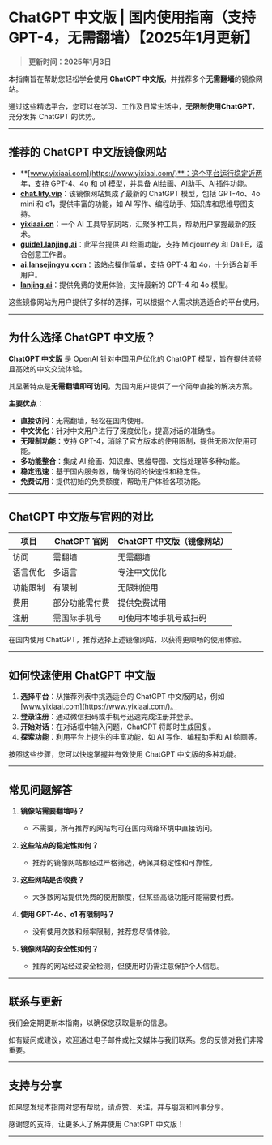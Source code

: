 # ChatGPT 中文版 | 国内使用指南（支持GPT-4，无需翻墙）【2025年1月更新】

> **更新时间：2025年1月3日**  

本指南旨在帮助您轻松学会使用 **ChatGPT 中文版**，并推荐多个**无需翻墙**的镜像网站。

通过这些精选平台，您可以在学习、工作及日常生活中，**无限制使用ChatGPT**，充分发挥 ChatGPT 的优势。

---

## 推荐的 ChatGPT 中文版镜像网站

- **[www.yixiaai.com](https://www.yixiaai.com/)**：这个平台运行稳定近两年，支持 GPT-4、4o 和 o1 模型，并具备 AI绘画、AI助手、AI插件功能。
- **[chat.lify.vip](https://chat.lify.vip/)**：该镜像网站集成了最新的 ChatGPT 模型，包括 GPT-4o、4o mini 和 o1，提供丰富的功能，如 AI 写作、编程助手、知识库和思维导图支持。
- **[yixiaai.cn](https://yixiaai.cn/)**：一个 AI 工具导航网站，汇聚多种工具，帮助用户掌握最新的技术。
- **[guide1.lanjing.ai](https://guide1.lanjing.ai/)**：此平台提供 AI 绘画功能，支持 Midjourney 和 Dall·E，适合创意工作者。
- **[ai.lansejingyu.com](https://ai.lansejingyu.com/)**：该站点操作简单，支持 GPT-4 和 4o，十分适合新手用户。
- **[lanjing.ai](https://lanjing.ai/)**：提供免费的使用体验，支持最新的 GPT-4 和 4o 模型。

这些镜像网站为用户提供了多样的选择，可以根据个人需求挑选适合的平台使用。

---

## 为什么选择 ChatGPT 中文版？

**ChatGPT 中文版** 是 OpenAI 针对中国用户优化的 ChatGPT 模型，旨在提供流畅且高效的中文交流体验。

其显著特点是**无需翻墙即可访问**，为国内用户提供了一个简单直接的解决方案。

**主要优点**：

- **直接访问**：无需翻墙，轻松在国内使用。
- **中文优化**：针对中文用户进行了深度优化，提高对话的准确性。
- **无限制功能**：支持 GPT-4，消除了官方版本的使用限制，提供无限次使用可能。
- **多功能整合**：集成 AI 绘画、知识库、思维导图、文档处理等多种功能。
- **稳定迅速**：基于国内服务器，确保访问的快速性和稳定性。
- **免费试用**：提供初始的免费额度，帮助用户体验各项功能。

---

## ChatGPT 中文版与官网的对比

| 项目 | ChatGPT 官网 | ChatGPT 中文版（镜像网站） |
|------|--------------|----------------------------|
| 访问 | 需翻墙 | 无需翻墙 |
| 语言优化 | 多语言 | 专注中文优化 |
| 功能限制 | 有限制 | 无限制使用 |
| 费用 | 部分功能需付费 | 提供免费试用 |
| 注册 | 需国际手机号 | 可使用本地手机号或扫码 |

在国内使用 ChatGPT，推荐选择上述镜像网站，以获得更顺畅的使用体验。

---

## 如何快速使用 ChatGPT 中文版

1. **选择平台**：从推荐列表中挑选适合的 ChatGPT 中文版网站，例如 [www.yixiaai.com](https://www.yixiaai.com/)。
2. **登录注册**：通过微信扫码或手机号迅速完成注册并登录。
3. **开始对话**：在对话框中输入问题，ChatGPT 将即时生成回复。
4. **探索功能**：利用平台上提供的丰富功能，如 AI 写作、编程助手和 AI 绘画等。

按照这些步骤，您可以快速掌握并有效使用 ChatGPT 中文版的多种功能。

---

## 常见问题解答

1. **镜像站需要翻墙吗？**
   - 不需要，所有推荐的网站均可在国内网络环境中直接访问。

2. **这些站点的稳定性如何？**
   - 推荐的镜像网站都经过严格筛选，确保其稳定性和可靠性。

3. **这些网站是否收费？**
   - 大多数网站提供免费的使用额度，但某些高级功能可能需要付费。

4. **使用 GPT-4o、o1 有限制吗？**
   - 没有使用次数和频率限制，推荐您尽情体验。

5. **镜像网站的安全性如何？**
   - 推荐的网站经过安全检测，但使用时仍需注意保护个人信息。

---

## 联系与更新

我们会定期更新本指南，以确保您获取最新的信息。

如有疑问或建议，欢迎通过电子邮件或社交媒体与我们联系。您的反馈对我们非常重要。

---

## 支持与分享

如果您发现本指南对您有帮助，请点赞、关注，并与朋友和同事分享。

感谢您的支持，让更多人了解并使用 ChatGPT 中文版！

---
